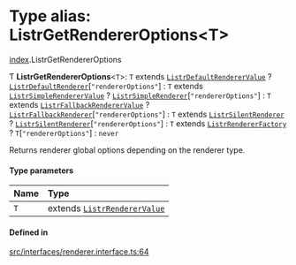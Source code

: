 # Type alias: ListrGetRendererOptions<T\>

[index](../modules/index.md).ListrGetRendererOptions

Ƭ **ListrGetRendererOptions**<`T`\>: `T` extends [`ListrDefaultRendererValue`](index.ListrDefaultRendererValue.md) ? [`ListrDefaultRenderer`](index.ListrDefaultRenderer.md)[``"rendererOptions"``] : `T` extends [`ListrSimpleRendererValue`](index.ListrSimpleRendererValue.md) ? [`ListrSimpleRenderer`](index.ListrSimpleRenderer.md)[``"rendererOptions"``] : `T` extends [`ListrFallbackRendererValue`](index.ListrFallbackRendererValue.md) ? [`ListrFallbackRenderer`](index.ListrFallbackRenderer.md)[``"rendererOptions"``] : `T` extends [`ListrSilentRenderer`](index.ListrSilentRenderer.md) ? [`ListrSilentRenderer`](index.ListrSilentRenderer.md)[``"rendererOptions"``] : `T` extends [`ListrRendererFactory`](index.ListrRendererFactory.md) ? `T`[``"rendererOptions"``] : `never`

Returns renderer global options depending on the renderer type.

#### Type parameters

| Name | Type |
| :------ | :------ |
| `T` | extends [`ListrRendererValue`](index.ListrRendererValue.md) |

#### Defined in

[src/interfaces/renderer.interface.ts:64](https://github.com/cenk1cenk2/listr2/blob/a554689/src/interfaces/renderer.interface.ts#L64)
